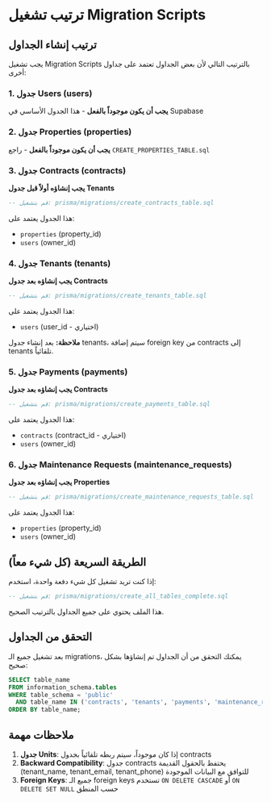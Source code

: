 # ترتيب تشغيل Migration Scripts

## ترتيب إنشاء الجداول

يجب تشغيل Migration Scripts بالترتيب التالي لأن بعض الجداول تعتمد على جداول أخرى:

### 1. جدول Users (users)
**يجب أن يكون موجوداً بالفعل** - هذا الجدول الأساسي في Supabase

### 2. جدول Properties (properties)
**يجب أن يكون موجوداً بالفعل** - راجع `CREATE_PROPERTIES_TABLE.sql`

### 3. جدول Contracts (contracts)
**يجب إنشاؤه أولاً قبل جدول Tenants**

```sql
-- قم بتشغيل: prisma/migrations/create_contracts_table.sql
```

هذا الجدول يعتمد على:
- `properties` (property_id)
- `users` (owner_id)

### 4. جدول Tenants (tenants)
**يجب إنشاؤه بعد جدول Contracts**

```sql
-- قم بتشغيل: prisma/migrations/create_tenants_table.sql
```

هذا الجدول يعتمد على:
- `users` (user_id - اختياري)

**ملاحظة:** بعد إنشاء جدول tenants، سيتم إضافة foreign key من contracts إلى tenants تلقائياً.

### 5. جدول Payments (payments)
**يجب إنشاؤه بعد جدول Contracts**

```sql
-- قم بتشغيل: prisma/migrations/create_payments_table.sql
```

هذا الجدول يعتمد على:
- `contracts` (contract_id - اختياري)
- `users` (owner_id)

### 6. جدول Maintenance Requests (maintenance_requests)
**يجب إنشاؤه بعد جدول Properties**

```sql
-- قم بتشغيل: prisma/migrations/create_maintenance_requests_table.sql
```

هذا الجدول يعتمد على:
- `properties` (property_id)
- `users` (owner_id)

## الطريقة السريعة (كل شيء معاً)

إذا كنت تريد تشغيل كل شيء دفعة واحدة، استخدم:

```sql
-- قم بتشغيل: prisma/migrations/create_all_tables_complete.sql
```

هذا الملف يحتوي على جميع الجداول بالترتيب الصحيح.

## التحقق من الجداول

بعد تشغيل جميع الـ migrations، يمكنك التحقق من أن الجداول تم إنشاؤها بشكل صحيح:

```sql
SELECT table_name 
FROM information_schema.tables 
WHERE table_schema = 'public' 
  AND table_name IN ('contracts', 'tenants', 'payments', 'maintenance_requests')
ORDER BY table_name;
```

## ملاحظات مهمة

1. **جدول Units**: إذا كان موجوداً، سيتم ربطه تلقائياً بجدول contracts
2. **Backward Compatibility**: جدول contracts يحتفظ بالحقول القديمة (tenant_name, tenant_email, tenant_phone) للتوافق مع البيانات الموجودة
3. **Foreign Keys**: جميع الـ foreign keys تستخدم `ON DELETE CASCADE` أو `ON DELETE SET NULL` حسب المنطق
